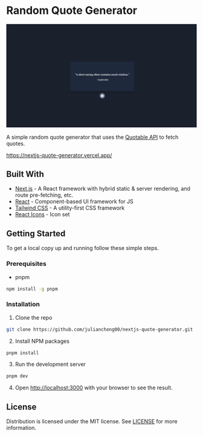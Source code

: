 # Random Quote Generator

![thumbnail](./docs/thumbnail.png)

A simple random quote generator that uses the [Quotable API](https://github.com/lukePeavey/quotable) to fetch quotes.

<https://nextjs-quote-generator.vercel.app/>

## Built With

- [Next.js](https://nextjs.org/) - A React framework with hybrid static & server rendering, and route pre-fetching, etc.
- [React](https://reactjs.org/) - Component-based UI framework for JS
- [Tailwind CSS](https://tailwindcss.com/) - A utility-first CSS framework
- [React Icons](https://react-icons.github.io/react-icons/) - Icon set

## Getting Started

To get a local copy up and running follow these simple steps.

### Prerequisites

- pnpm

```sh
npm install -g pnpm
```

### Installation

1. Clone the repo

```sh
git clone https://github.com/julianchong00/nextjs-quote-generator.git
```

2. Install NPM packages

```sh
pnpm install
```

3. Run the development server

```sh
pnpm dev
```

4. Open [http://localhost:3000](http://localhost:3000) with your browser to see the result.

## License

Distribution is licensed under the MIT license. See [LICENSE](./LICENSE) for more information.
